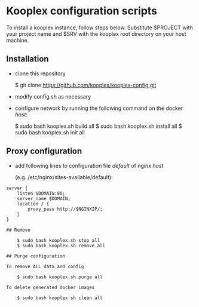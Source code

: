 # Kooplex configuration scripts

To install a kooplex instance, follow steps below. Substitute $PROJECT with your project name and
$SRV with the kooplex root directory on your host machine.

## Installation

* clone this repository

	$ git clone https://github.com/kooplex/kooplex-config.git

* modify config.sh as necessary
* configure network by running the following command on the docker _host_:

	$ sudo bash kooplex.sh build all
    $ sudo bash kooplex.sh install all
    $ sudo bash kooplex.sh init all

## Proxy configuration

* add following lines to configuration file _default_ of nginx _host_ 
 
  (e.g. /etc/nginx/sites-available/default):

```
server {
    listen $DOMAIN:80;
    server_name $DOMAIN;
    location / {
        proxy_pass http://$NGINXIP/;
    }
}

## Remove

    $ sudo bash kooplex.sh stop all
    $ sudo bash kooplex.sh remove all
    
## Purge configuration

To remove ALL data and config

    $ sudo bash kooplex.sh purge all
    
To delete generated docker images

    $ sudo bash kooplex.sh clean all